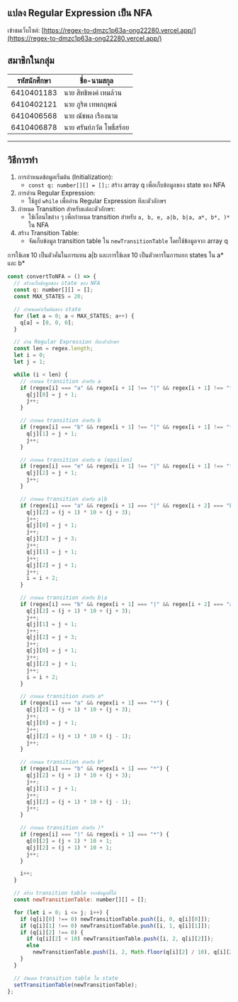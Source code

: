 ## แปลง Regular Expression เป็น NFA

เข้าชมเว็บไซต์: [https://regex-to-dmzc1p63a-ong22280.vercel.app/](https://regex-to-dmzc1p63a-ong22280.vercel.app/)

## สมาชิกในกลุ่ม

| รหัสนักศึกษา | ชื่อ-นามสกุล |
| --- | --- |
| 6410401183 | นาย สิทธิพงค์ เหมล้วน |
| 6410402121 | นาย ภูริต เทพกฤษณ์ |
| 6410406568 | นาย ณัชพล เรืองนาม |
| 6410406878 | นาย ศรันย์ภวัต โพธิ์สร้อย |

<hr>

## วิธีการทำ

1. การกำหนดข้อมูลเริ่มต้น (Initialization):
   - `const q: number[][] = [];`: สร้าง array q เพื่อเก็บข้อมูลของ state ของ NFA
2. การอ่าน Regular Expression:
   - ใช้ลูป `while` เพื่ออ่าน Regular Expression ทีละตัวอักษร
3. กำหนด Transition สำหรับแต่ละตัวอักษร:
   - ใช้เงื่อนไขต่าง ๆ เพื่อกำหนด transition สำหรับ `a, b, e, a|b, b|a, a*, b*, )*` ใน NFA
4. สร้าง Transition Table:
   - จัดเก็บข้อมูล transition table ใน `newTransitionTable` โดยใช้ข้อมูลจาก array q

การใช้เลข 10 เป็นตัวคั่นในการแทน a|b และการใช้เลข 10 เป็นตัวหารในการแยก states ใน a* และ b*

```js
const convertToNFA = () => {
  // สร้างเก็บข้อมูลของ state ของ NFA
  const q: number[][] = [];
  const MAX_STATES = 20;

  // กำหนดค่าเริ่มต้นของ state
  for (let a = 0; a < MAX_STATES; a++) {
    q[a] = [0, 0, 0];
  }

  // อ่าน Regular Expression ทีละตัวอักษร
  const len = regex.length;
  let i = 0;
  let j = 1;

  while (i < len) {
    // กำหนด transition สำหรับ a
    if (regex[i] === "a" && regex[i + 1] !== "|" && regex[i + 1] !== "*") {
      q[j][0] = j + 1;
      j++;
    }

    // กำหนด transition สำหรับ b
    if (regex[i] === "b" && regex[i + 1] !== "|" && regex[i + 1] !== "*") {
      q[j][1] = j + 1;
      j++;
    }

    // กำหนด transition สำหรับ e (epsilon)
    if (regex[i] === "e" && regex[i + 1] !== "|" && regex[i + 1] !== "*") {
      q[j][2] = j + 1;
      j++;
    }

    // กำหนด transition สำหรับ a|b
    if (regex[i] === "a" && regex[i + 1] === "|" && regex[i + 2] === "b") {
      q[j][2] = (j + 1) * 10 + (j + 3);
      j++;
      q[j][0] = j + 1;
      j++;
      q[j][2] = j + 3;
      j++;
      q[j][1] = j + 1;
      j++;
      q[j][2] = j + 1;
      j++;
      i = i + 2;
    }

    // กำหนด transition สำหรับ b|a
    if (regex[i] === "b" && regex[i + 1] === "|" && regex[i + 2] === "a") {
      q[j][2] = (j + 1) * 10 + (j + 3);
      j++;
      q[j][1] = j + 1;
      j++;
      q[j][2] = j + 3;
      j++;
      q[j][0] = j + 1;
      j++;
      q[j][2] = j + 1;
      j++;
      i = i + 2;
    }

    // กำหนด transition สำหรับ a*
    if (regex[i] === "a" && regex[i + 1] === "*") {
      q[j][2] = (j + 1) * 10 + (j + 3);
      j++;
      q[j][0] = j + 1;
      j++;
      q[j][2] = (j + 1) * 10 + (j - 1);
      j++;
    }

    // กำหนด transition สำหรับ b*
    if (regex[i] === "b" && regex[i + 1] === "*") {
      q[j][2] = (j + 1) * 10 + (j + 3);
      j++;
      q[j][1] = j + 1;
      j++;
      q[j][2] = (j + 1) * 10 + (j - 1);
      j++;
    }

    // กำหนด transition สำหรับ )*
    if (regex[i] === ")" && regex[i + 1] === "*") {
      q[0][2] = (j + 1) * 10 + 1;
      q[j][2] = (j + 1) * 10 + 1;
      j++;
    }

    i++;
  }

  // สร้าง transition table จากข้อมูลที่ได้
  const newTransitionTable: number[][] = [];

  for (let i = 0; i <= j; i++) {
    if (q[i][0] !== 0) newTransitionTable.push([i, 0, q[i][0]]);
    if (q[i][1] !== 0) newTransitionTable.push([i, 1, q[i][1]]);
    if (q[i][2] !== 0) {
      if (q[i][2] < 10) newTransitionTable.push([i, 2, q[i][2]]);
      else
        newTransitionTable.push([i, 2, Math.floor(q[i][2] / 10), q[i][2] % 10]);
    }
  }

  // อัพเดท transition table ใน state
  setTransitionTable(newTransitionTable);
};
```

